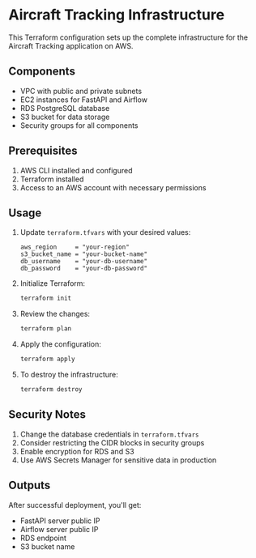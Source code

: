 # Aircraft Tracking Infrastructure

This Terraform configuration sets up the complete infrastructure for the Aircraft Tracking application on AWS.

## Components

- VPC with public and private subnets
- EC2 instances for FastAPI and Airflow
- RDS PostgreSQL database
- S3 bucket for data storage
- Security groups for all components

## Prerequisites

1. AWS CLI installed and configured
2. Terraform installed
3. Access to an AWS account with necessary permissions

## Usage

1. Update `terraform.tfvars` with your desired values:
   ```hcl
   aws_region     = "your-region"
   s3_bucket_name = "your-bucket-name"
   db_username    = "your-db-username"
   db_password    = "your-db-password"
   ```

2. Initialize Terraform:
   ```bash
   terraform init
   ```

3. Review the changes:
   ```bash
   terraform plan
   ```

4. Apply the configuration:
   ```bash
   terraform apply
   ```

5. To destroy the infrastructure:
   ```bash
   terraform destroy
   ```

## Security Notes

1. Change the database credentials in `terraform.tfvars`
2. Consider restricting the CIDR blocks in security groups
3. Enable encryption for RDS and S3
4. Use AWS Secrets Manager for sensitive data in production

## Outputs

After successful deployment, you'll get:
- FastAPI server public IP
- Airflow server public IP
- RDS endpoint
- S3 bucket name
